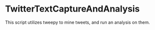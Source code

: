 # TwitterTextCaptureAndAnalysis
This script utilizes tweepy to mine tweets, and run an analysis on them.
